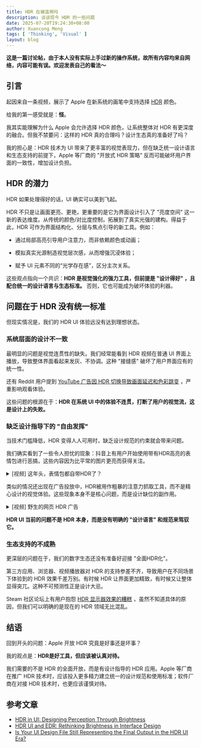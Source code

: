 ```yaml
---
title: HDR 在被滥用吗
description: 谈谈现今 HDR 的一些问题
date: 2025-07-20T19:24:30+08:00
author: Xuancong Meng
tags: [ 'Thinking', 'Visual' ]
layout: blog
---
```


<script>
import BiliPlayer from '$lib/components/BiliPlayer.svelte';
</script>

**这是一篇讨论帖，由于本人没有实际上手过新的操作系统，故所有内容均来自网络，内容可能有误。欢迎发表自己的看法～**

## 引言

起因来自一条视频，展示了 Apple 在新系统的画笔中支持选择 [HDR](https://en.wikipedia.org/wiki/High_dynamic_range) 颜色。

<BiliPlayer bv="BV1TW33zdE2T" />

给我的第一感受就是：**怪**。

我其实能理解为什么 Apple 会允许选择 HDR 颜色，让系统整体对 HDR 有更深度的融合。但我不禁要问：这样的 HDR 真的合理吗？设计生态真的准备好了吗？

我的担心是：HDR 技术为 UI 带来了更丰富的视觉表现力，但在缺乏统一设计语言和生态支持的前提下，Apple 等厂商的 "开放式 HDR
策略" 反而可能破坏用户界面的一致性，增加设计负担。

## HDR 的潜力

HDR 如果处理得好的话，UI 确实可以美到飞起。

HDR 不只是让画面更亮、更艳，更重要的是它为界面设计引入了 "亮度空间" 这一新的表达维度。从传统的颜色/对比度控制，拓展到了真实光强的建构。得益于此，HDR
可作为界面结构化、分层与焦点引导的新工具。例如：

- 通过局部高亮引导用户注意力，而非依赖颜色或动画；

- 模拟真实光源制造视觉层次感，从而增强沉浸体验；

- 赋予 UI 元素不同的“光学存在感”，区分主次关系。

这些观点指向一个共识：**HDR 是视觉强化的强力工具，但前提是 "设计得好" ，且配合统一的设计语言与生态标准。** 否则，它也可能成为破坏体验的利器。

## 问题在于 HDR 没有统一标准

但现实情况是，我们的 HDR UI 体验远没有达到理想状态。

### 系统层面的设计不一致

最明显的问题是视觉连贯性的缺失。我们经常能看到 HDR 视频在普通 UI 界面上播放，导致整体界面看起来发灰、不协调。这种 "接缝感"
破坏了用户界面应有的统一性。

还有 Reddit
用户提到 [YouTube 广告因 HDR 切换导致画面延迟和色彩跳变](https://www.reddit.com/r/appletv/comments/x2al6l/youtube_adverts_causing_huge_delay_because_tv/)
，严重影响观看体验。

这些问题的根源在于：**HDR 在系统 UI 中的体验不连贯，打断了用户的视觉流，这是设计上的失败。**

### 缺乏设计指导下的 "自由发挥"

当技术门槛降低，HDR 变得人人可用时，缺乏设计规范的约束就会带来问题。

我们确实看到了一些令人担忧的现象：抖音上有用户开始使用带有HDR高亮的表情包进行恶搞，这些内容因为比平常的图片更亮而获得关注。

<details>
  <summary>[视频] 这年头，表情包都自带HDR了？</summary>
  <BiliPlayer bv="BV1HkTuzcE7V" />
</details>

类似的情况还出现在广告投放中，HDR被用作粗暴的注意力抓取工具，而不是精心设计的视觉体验。这些现象本身不是核心问题，而是设计缺位的副作用。

<details>
  <summary>[视频] 野生的网页 HDR 广告</summary>
  <BiliPlayer bv="BV1sw4m1d7L1" />
</details>


**HDR UI 当前的问题不是 HDR 本身，而是没有明确的 "设计语言" 和规范来驾驭它。**

### 生态支持的不成熟

更深层的问题在于，我们的数字生态还没有准备好迎接 "全面HDR化"。

第三方应用、浏览器、视频播放器对 HDR 的支持参差不齐，导致用户在不同场景下体验到的 HDR 效果千差万别。有时候 HDR
让界面更加精致，有时候又让整体显得突兀。这种不可预测性正是设计大忌。

Steam 社区论坛上有用户抱怨 [HDR 显示器效果的糟糕](https://steamcommunity.com/discussions/forum/11/7074686901648727412/)
，虽然不知道具体的原因，但我们可以明确的是现在的 HDR 领域无比混乱。

## 结语

回到开头的问题：Apple 开放 HDR 究竟是好事还是坏事？

我的观点是：**HDR是好工具，但应该被认真对待。**

我们需要的不是 HDR 的全面开放，而是有设计指导的 HDR 应用。Apple 等厂商在推广 HDR 技术时，应该投入更多精力建立统一的设计规范和使用标准；软件厂商在对接
HDR 技术时，也更应该谨慎对待。

## 参考文章
- [HDR in UI: Designing Perception Through
  Brightness](https://medium.com/design-bootcamp/what-hdr-in-ui-tells-us-about-the-future-of-digital-perception-bb3d9133d1f6)
- [HDR UI and EDR: Rethinking Brightness in Interface Design](https://medium.com/design-bootcamp/the-rise-of-hdr-ui-not-a-visual-gimmick-but-a-paradigm-shift-in-perceptual-logic-8062247f72dd)
- [Is Your UI Design File Still Representing the Final Output in the HDR UI Era?](https://medium.com/design-bootcamp/is-your-ui-design-file-still-representing-the-final-output-in-the-hdr-ui-era-4bd4fb1f4b9d)
